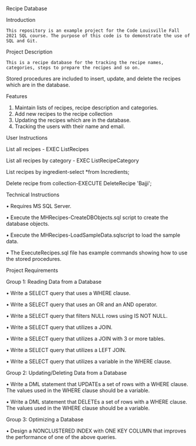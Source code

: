 Recipe Database

Introduction
	
	This repository is an example project for the Code Louisville Fall 2021 SQL course. The purpose of this code is to demonstrate the use of SQL and Git.

Project Description

	This is a recipe database for the tracking the recipe names, categories, steps to prepare the recipes and so on.  
Stored procedures are included to insert, update, and delete the recipes which are in the database.  

Features

1. Maintain lists of recipes, recipe description and categories.
2. Add new recipes to the recipe collection
3. Updating the recipes which are in the database.
4. Tracking the users with their name and email.

User Instructions
					
List all recipes - EXEC ListRecipes	
	
List all recipes by category - EXEC ListRecipeCategory		

List recipes by ingredient-select *from Incredients;	


Delete recipe from collection-EXECUTE DeleteRecipe 'Bajji';
		


Technical Instructions

•	Requires MS SQL Server.

•	Execute the MHRecipes-CreateDBObjects.sql script to create the database objects.

•	Execute the MHRecipes-LoadSampleData.sqlscript to load the sample data.

•	The ExecuteRecipes.sql file has example commands showing how to use the stored procedures.

Project Requirements

Group 1: Reading Data from a Database

•	Write a SELECT query that uses a WHERE clause.

•	Write a SELECT query that uses an OR and an AND operator.

•	Write a SELECT query that filters NULL rows using IS NOT NULL.

•	Write a SELECT query that utilizes a JOIN.

•	Write a SELECT query that utilizes a JOIN with 3 or more tables.

•	Write a SELECT query that utilizes a LEFT JOIN.

•	Write a SELECT query that utilizes a variable in the WHERE clause.

Group 2: Updating/Deleting Data from a Database

•	Write a DML statement that UPDATEs a set of rows with a WHERE clause. The values used in the WHERE clause should be a variable.


•	Write a DML statement that DELETEs a set of rows with a WHERE clause. The values used in the WHERE clause should be a variable.


Group 3: Optimizing a Database

•	Design a NONCLUSTERED INDEX with ONE KEY COLUMN that improves the performance of one of the above queries.

